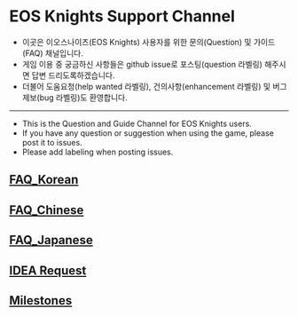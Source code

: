 # EOS Knights Support Channel
* 이곳은 이오스나이츠(EOS Knights) 사용자를 위한 문의(Question) 및 가이드(FAQ) 채널입니다.
* 게임 이용 중 궁금하신 사항들은 github issue로 포스팅(question 라벨링) 해주시면 답변 드리도록하겠습니다.
* 더불어 도움요청(help wanted 라벨링), 건의사항(enhancement 라벨링) 및 버그제보(bug 라벨링)도 환영합니다.

---

* This is the Question and Guide Channel for EOS Knights users.
* If you have any question or suggestion when using the game, please post it to issues.
* Please add labeling when posting issues.
## [FAQ_Korean](https://github.com/bada-studio/knight_doc/wiki/FAQ_ko)
## [FAQ_Chinese](https://github.com/bada-studio/knight_doc/wiki/FAQ_ch)
## [FAQ_Japanese](https://github.com/bada-studio/knight_doc/wiki/FAQ_jp)

## [IDEA Request](https://github.com/bada-studio/knights_support/issues)

## [Milestones](https://github.com/bada-studio/knights_support/wiki/Milestones)
